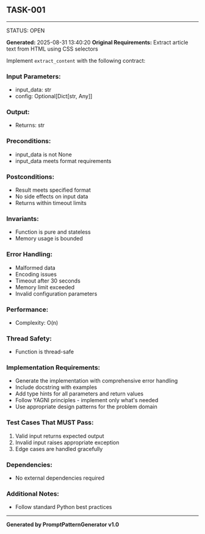 ## TASK-001
---
STATUS: OPEN

**Generated:** 2025-08-31 13:40:20
**Original Requirements:** Extract article text from HTML using CSS selectors

Implement `extract_content` with the following contract:

### Input Parameters:
  - input_data: str
  - config: Optional[Dict[str, Any]]

### Output:
- Returns: str

### Preconditions:
  - input_data is not None
  - input_data meets format requirements

### Postconditions:
  - Result meets specified format
  - No side effects on input data
  - Returns within timeout limits

### Invariants:
  - Function is pure and stateless
  - Memory usage is bounded

### Error Handling:
  - Malformed data
  - Encoding issues
  - Timeout after 30 seconds
  - Memory limit exceeded
  - Invalid configuration parameters

### Performance:
- Complexity: O(n)

### Thread Safety:
- Function is thread-safe

### Implementation Requirements:
- Generate the implementation with comprehensive error handling
- Include docstring with examples
- Add type hints for all parameters and return values
- Follow YAGNI principles - implement only what's needed
- Use appropriate design patterns for the problem domain

### Test Cases That MUST Pass:
1. Valid input returns expected output
2. Invalid input raises appropriate exception
3. Edge cases are handled gracefully

### Dependencies:
- No external dependencies required

### Additional Notes:
- Follow standard Python best practices

---
**Generated by PromptPatternGenerator v1.0**
